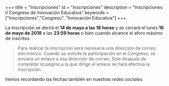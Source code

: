 +++
title = "Inscripciones"
id = "inscripciones"
description = "Inscripciones II Congreso de Innovación Educativa"
keywords = ["Inscripciones","Congreso", "Innovación Educativa"]
+++

La inscripción se abrirá el **14 de mayo a las 18 horas** y se cerrará el lunes **16 de mayo de 2018** a las **23:59 horas** o bien cuando alcance el aforo máximo de inscritos.

> Para realizar la inscripción será necesaria una dirección de *correo electrónico*. Cuando se solicite la participación en el Congreso, se enviará un enlace a esa dirección de correo. *Solo después de completar la página* a la que dirige el enlace se hará efectiva la inscripción. 

Iremos recordando las fechas también en nuestras *redes sociales*.
